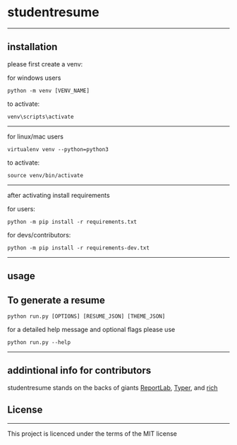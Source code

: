 # studentresume

---

## installation

please first create a venv:

for windows users

```console
python -m venv [VENV_NAME]
```

to activate:

```console
venv\scripts\activate
```

---

for linux/mac users

```console
virtualenv venv --python=python3
```

to activate:

```console
source venv/bin/activate
```

---

after activating install requirements

for users:

```console
python -m pip install -r requirements.txt
```

for devs/contributors:

```console
python -m pip install -r requirements-dev.txt
```

---

## usage

## To generate a resume

```console
python run.py [OPTIONS] [RESUME_JSON] [THEME_JSON]
```

for a detailed help message and optional flags please use

```console
python run.py --help
```

---

## addintional info for contributors

studentresume stands on the backs of giants [ReportLab](https://docs.reportlab.com/reportlab/userguide), [Typer](https://typer.tiangolo.com/), and [rich](https://docs.reportlab.com/reportlab/userguide)

## License

---

This project is licenced under the terms of the MIT license
